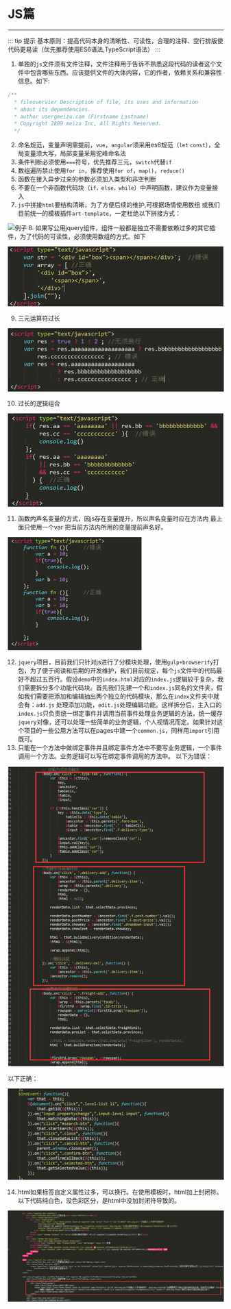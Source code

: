 # JS篇
---

::: tip 提示
基本原则：提高代码本身的清晰性、可读性，合理的注释、空行排版使代码更易读（优先推荐使用ES6语法,TypeScript语法）
:::

1. 单独的`js`文件须有文件注释，文件注释用于告诉不熟悉这段代码的读者这个文件中包含哪些东西。应该提供文件的大体内容，它的作者，依赖关系和兼容性信息。如下:
```js
/**
  * fileovervier Description of file, its uses and information
  * about its dependencies.
  * author usergmeizu.com (Firstname Lastname)
  * Copyright 2809 meizu Inc, All Rights Reserved.
  */
```
2. 命名规范，变量声明需提前，`vue`，`angular`须采用es6规范（`let` `const`），全局变量须大写，局部变量采用驼峰命名法
3. 条件判断必须使用`===`符号，优先推荐三元，`switch`代替`if`
4. 数组遍历禁止使用`for in`，推荐使用`for of`，`map()`，`reduce()`
5. 函数在接入异步过来的参数必须加入类型和非空判断
6. 不要在一个非函数代码块（`if，else，while`）中声明函数，建议作为变量接入
7. `js`中拼接`html`要结构清晰，为了方便后续的维护,可根据场情使用数组	 或我们目前统一的模板插件`art-template`，一定杜绝以下拼接方式：

![例子](../../.vuepress/public/assets/images/js-example.png "例子")
8. 如果写公用jquery组件，组件一般都是独立不需要依赖过多的其它插件，为了代码的可读性，必须使用数组的方式。如下

![例子](../../.vuepress/public/assets/images/js-example2.png "例子")

9. 三元运算符过长

![例子](../../.vuepress/public/assets/images/js-example3.png "例子")

10. 过长的逻辑组合

![例子](../../.vuepress/public/assets/images/js-example4.png "例子")

11. 函数内声名变量的方式，因js存在变量提升，所以声名变量时应在方法内	 最上面只使用一个var 把当前方法内所用的变量提前声名好。

![例子](../../.vuepress/public/assets/images/js-example5.png "例子")

12. `jquery`项目，目前我们只针对js进行了分模块处理，使用`gulp+browserify`打包，为了便于阅读和后期的开发维护，我们目前规定，每个`js`文件中的代码最好不超过五百行。假设`demo`中的`index.html`对应的`index.js`逻辑较于复杂，我们需要拆分多个功能代码块。首先我们先建一个和`index.js`同名的文件夹，假如我们需要把添加和编辑抽出两个独立的代码模块，那么在`index`文件夹中就会有：`add.js` 处理添加功能，`edit.js`处理编辑功能。这样拆分后，主入口的`index.js`只负责统一绑定事件并调用当前事件处理业务逻辑的方法，统一缓存`jquer`y对像，还可以处理一些简单的业务逻辑，个人视情况而定。如果针对这个项目的一些公用方法可以在pages中建一个`common.js`，同样用`import`引用既可。
13. 只能在一个方法中做绑定事件并且绑定事件方法中不要写业务逻辑，一个事件调用一个方法。业务逻辑可以写在绑定事件调用的方法中。
以下为错误：

![例子](../../.vuepress/public/assets/images/js-example6.png "例子")

以下正确：

![例子](../../.vuepress/public/assets/images/js-example7.png "例子")

14. html如果标签自定义属性过多，可以换行。在使用模板时，html加上封闭符。
以下代码纯白色，没色彩区分，是html中没加封闭符导致的。

![例子](../../.vuepress/public/assets/images/js-example8.png "例子")
